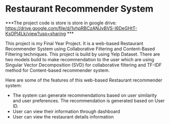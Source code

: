 # Restaurant Recommender System
***The project code is store is store in google drive: https://drive.google.com/file/d/1vhpRBCzANJvBVS-I6DeGHtT-KsOPl4Lk/view?usp=sharing ***

This project is my Final Year Project. It is a web-based Restaurant Recommender System using Collaborative Filtering and Content-Based Filtering techniques. This project is build by using Yelp Dataset. There are two models build to make recommendation to the user which are using Singular Vector Decomposition (SVD) for collaborative filtering and TF-IDF method for Content-based recommender system. 

Here are some of the features of this web-based Restaurant recommender system: 
- The system can generate recommendations based on user similarity and user preferences. The recommendation is generated based on User ID. 
- User can view their information through dashboard
- User can view the restaurant details information

